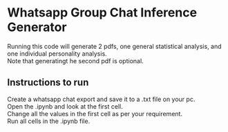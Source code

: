 # Whatsapp Group Chat Inference Generator

Running this code will generate 2 pdfs, one general statistical analysis, and one individual personality analysis.  
Note that generatingt he second pdf is optional.  

## Instructions to run

Create a whatsapp chat export and save it to a .txt file on your pc.  
Open the .ipynb and look at the first cell.  
Change all the values in the first cell as per your requirement.  
Run all cells in the .ipynb file.  
